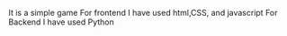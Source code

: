 It is a simple game
For frontend I have used html,CSS, and javascript
For Backend I have used Python
